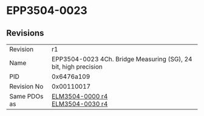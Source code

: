 # EPP3504-0023

## Revisions
<table>
<tr>
<td>Revision</td>
<td>r1</td>
</tr>
<tr>
<td>Name</td>
<td>EPP3504-0023 4Ch. Bridge Measuring (SG), 24 bit, high precision</td>
</tr>
<tr>
<td>PID</td>
<td>0x6476a109</td>
</tr>
<tr>
<td>Revision No</td>
<td>0x00110017</td>
</tr>
<tr>
<td>Same PDOs as</td>
<td><a href="ELM3504-0000.md">ELM3504-0000 r4</a><br/><a href="ELM3504-0030.md">ELM3504-0030 r4</a></td>
</tr>
</table>
